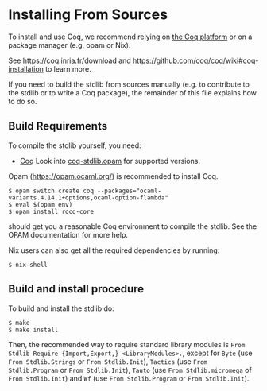 Installing From Sources
=======================

To install and use Coq, we recommend relying on [the Coq
platform](https://github.com/coq/platform/) or on a package manager
(e.g. opam or Nix).

See https://coq.inria.fr/download and
https://github.com/coq/coq/wiki#coq-installation to learn more.

If you need to build the stdlib from sources manually (e.g. to
contribute to the stdlib or to write a Coq package), the remainder of this
file explains how to do so.

Build Requirements
------------------

To compile the stdlib yourself, you need:

- [Coq](https://github.comq/coq/coq)
  Look into [coq-stdlib.opam](./coq-stdlib.opam) for supported versions.

Opam (https://opam.ocaml.org/) is recommended to install Coq.

    $ opam switch create coq --packages="ocaml-variants.4.14.1+options,ocaml-option-flambda"
    $ eval $(opam env)
    $ opam install rocq-core

should get you a reasonable Coq environment to compile the stdlib.
See the OPAM documentation for more help.

Nix users can also get all the required dependencies by running:

    $ nix-shell

Build and install procedure
---------------------------

To build and install the stdlib do:

    $ make
    $ make install

Then, the recommended way to require standard library modules is `From
Stdlib Require {Import,Export,} <LibraryModules>.`, except for `Byte`
(use `From Stdlib.Strings` or `From Stdlib.Init`), `Tactics` (use
`From Stdlib.Program` or `From Stdlib.Init`), `Tauto` (use `From
Stdlib.micromega` of `From Stdlib.Init`) and `Wf` (use `From
Stdlib.Program` or `From Stdlib.Init`).
